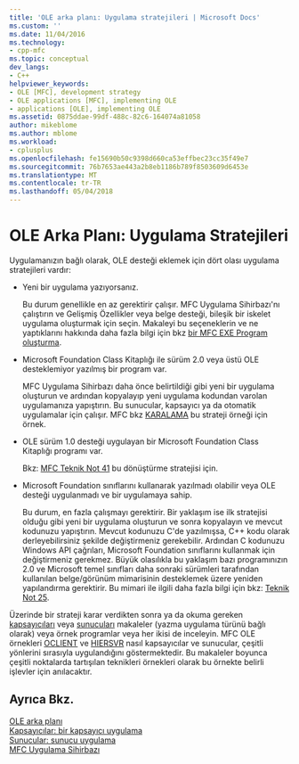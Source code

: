 ```yaml
---
title: 'OLE arka planı: Uygulama stratejileri | Microsoft Docs'
ms.custom: ''
ms.date: 11/04/2016
ms.technology:
- cpp-mfc
ms.topic: conceptual
dev_langs:
- C++
helpviewer_keywords:
- OLE [MFC], development strategy
- OLE applications [MFC], implementing OLE
- applications [OLE], implementing OLE
ms.assetid: 0875ddae-99df-488c-82c6-164074a81058
author: mikeblome
ms.author: mblome
ms.workload:
- cplusplus
ms.openlocfilehash: fe15690b50c9398d660ca53effbec23cc35f49e7
ms.sourcegitcommit: 76b7653ae443a2b8eb1186b789f8503609d6453e
ms.translationtype: MT
ms.contentlocale: tr-TR
ms.lasthandoff: 05/04/2018
---
```

# <a name="ole-background-implementation-strategies"></a>OLE Arka Planı: Uygulama Stratejileri
Uygulamanızın bağlı olarak, OLE desteği eklemek için dört olası uygulama stratejileri vardır:  
  
-   Yeni bir uygulama yazıyorsanız.  
  
     Bu durum genellikle en az gerektirir çalışır. MFC Uygulama Sihirbazı'nı çalıştırın ve Gelişmiş Özellikler veya belge desteği, bileşik bir iskelet uygulama oluşturmak için seçin. Makaleyi bu seçeneklerin ve ne yaptıklarını hakkında daha fazla bilgi için bkz [bir MFC EXE Program oluşturma](../mfc/reference/mfc-application-wizard.md).  
  
-   Microsoft Foundation Class Kitaplığı ile sürüm 2.0 veya üstü OLE desteklemiyor yazılmış bir program var.  
  
     MFC Uygulama Sihirbazı daha önce belirtildiği gibi yeni bir uygulama oluşturun ve ardından kopyalayıp yeni uygulama kodundan varolan uygulamanıza yapıştırın. Bu sunucular, kapsayıcı ya da otomatik uygulamalar için çalışır. MFC bkz [KARALAMA](../visual-cpp-samples.md) bu strateji örneği için örnek.  
  
-   OLE sürüm 1.0 desteği uygulayan bir Microsoft Foundation Class Kitaplığı programı var.  
  
     Bkz: [MFC Teknik Not 41](../mfc/tn041-mfc-ole1-migration-to-mfc-ole-2.md) bu dönüştürme stratejisi için.  
  
-   Microsoft Foundation sınıflarını kullanarak yazılmadı olabilir veya OLE desteği uygulanmadı ve bir uygulamaya sahip.  
  
     Bu durum, en fazla çalışmayı gerektirir. Bir yaklaşım ise ilk stratejisi olduğu gibi yeni bir uygulama oluşturun ve sonra kopyalayın ve mevcut kodunuzu yapıştırın. Mevcut kodunuzu C'de yazılmışsa, C++ kodu olarak derleyebilirsiniz şekilde değiştirmeniz gerekebilir. Ardından C kodunuzu Windows API çağrıları, Microsoft Foundation sınıflarını kullanmak için değiştirmeniz gerekmez. Büyük olasılıkla bu yaklaşım bazı programınızın 2.0 ve Microsoft temel sınıfları daha sonraki sürümleri tarafından kullanılan belge/görünüm mimarisinin desteklemek üzere yeniden yapılandırma gerektirir. Bu mimari ile ilgili daha fazla bilgi için bkz: [Teknik Not 25](../mfc/tn025-document-view-and-frame-creation.md).  
  
 Üzerinde bir strateji karar verdikten sonra ya da okuma gereken [kapsayıcıları](../mfc/containers.md) veya [sunucuları](../mfc/servers.md) makaleler (yazma uygulama türünü bağlı olarak) veya örnek programlar veya her ikisi de inceleyin. MFC OLE örnekleri [OCLIENT](../visual-cpp-samples.md) ve [HIERSVR](../visual-cpp-samples.md) nasıl kapsayıcılar ve sunucular, çeşitli yönlerini sırasıyla uygulandığını göstermektedir. Bu makaleler boyunca çeşitli noktalarda tartışılan teknikleri örnekleri olarak bu örnekte belirli işlevler için anılacaktır.  
  
## <a name="see-also"></a>Ayrıca Bkz.  
 [OLE arka planı](../mfc/ole-background.md)   
 [Kapsayıcılar: bir kapsayıcı uygulama](../mfc/containers-implementing-a-container.md)   
 [Sunucular: sunucu uygulama](../mfc/servers-implementing-a-server.md)   
 [MFC Uygulama Sihirbazı](../mfc/reference/mfc-application-wizard.md)


